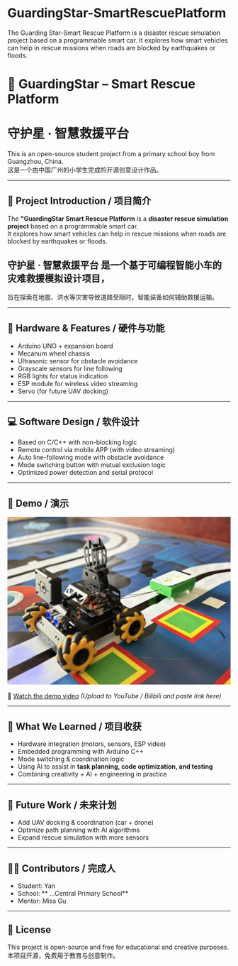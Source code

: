 # GuardingStar-SmartRescuePlatform
The Guarding Star-Smart Rescue Platform is a disaster rescue simulation project based on a programmable smart car. It explores how smart vehicles can help in rescue missions when roads are blocked by earthquakes or floods.  

# 🌟 GuardingStar – Smart Rescue Platform  
# 守护星 · 智慧救援平台

This is an open-source student project from a primary school boy from Guangzhou, China.  
这是一个由中国广州的小学生完成的开源创意设计作品。  

---

## 🧩 Project Introduction / 项目简介
The **"GuardingStar Smart Rescue Platform** is a **disaster rescue simulation project** based on a programmable smart car.  
It explores how smart vehicles can help in rescue missions when roads are blocked by earthquakes or floods.  

## 守护星 · 智慧救援平台 是一个基于可编程智能小车的 **灾难救援模拟设计项目**，  
旨在探索在地震、洪水等灾害导致道路受阻时，智能装备如何辅助救援运输。  

---

## 🔧 Hardware & Features / 硬件与功能
- Arduino UNO + expansion board  
- Mecanum wheel chassis  
- Ultrasonic sensor for obstacle avoidance  
- Grayscale sensors for line following  
- RGB lights for status indication  
- ESP module for wireless video streaming  
- Servo (for future UAV docking)  

---

## 💻 Software Design / 软件设计
- Based on C/C++ with non-blocking logic  
- Remote control via mobile APP (with video streaming)  
- Auto line-following mode with obstacle avoidance  
- Mode switching button with mutual exclusion logic  
- Optimized power detection and serial protocol  

---

## 🎥 Demo / 演示
![Car Photo](media/car-photo.jpg)

🎥 [Watch the demo video]([https://youtu.be/xxxxxx](https://www.xiaohongshu.com/explore/68bcf523000000001c00e1d4?app_platform=android&ignoreEngage=true&app_version=8.99.0&share_from_user_hidden=true&xsec_source=app_share&type=video&xsec_token=CBpiZ6BVeYbDZf9_UpzvJ_hBDayScLe_cvzJw5myBAQQA=&author_share=1&xhsshare=WeixinSession&shareRedId=ODo1N0dKSDw2NzUyOTgwNjZIOThKOzlL&apptime=1757213994&share_id=f84544a44bf648b78e057e864c5d72a4&share_channel=wechat))  
*(Upload to YouTube / Bilibili and paste link here)*  

---

## 📖 What We Learned / 项目收获
- Hardware integration (motors, sensors, ESP video)  
- Embedded programming with Arduino C++  
- Mode switching & coordination logic  
- Using AI to assist in **task planning, code optimization, and testing**  
- Combining creativity + AI + engineering in practice  

---

## 🚀 Future Work / 未来计划
- Add UAV docking & coordination (car + drone)  
- Optimize path planning with AI algorithms  
- Expand rescue simulation with more sensors  

---

## 👩‍💻 Contributors / 完成人
- Student: Yan  
- School: **  ...Central Primary School**  
- Mentor: Miss Gu 

---

## 📜 License
This project is open-source and free for educational and creative purposes.  
本项目开源，免费用于教育与创意制作。
